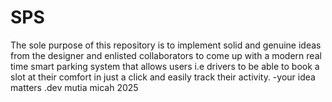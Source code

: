 # SPS
The sole purpose of this repository is to implement solid and genuine ideas from the designer and enlisted collaborators to come up with a modern real time smart parking system that allows users i.e drivers to be able to book a slot at their comfort in just a click and easily track their activity.                                                                                                                                                                                                                                                                      -your idea matters                                                                                                                                                                            .dev mutia micah 2025
